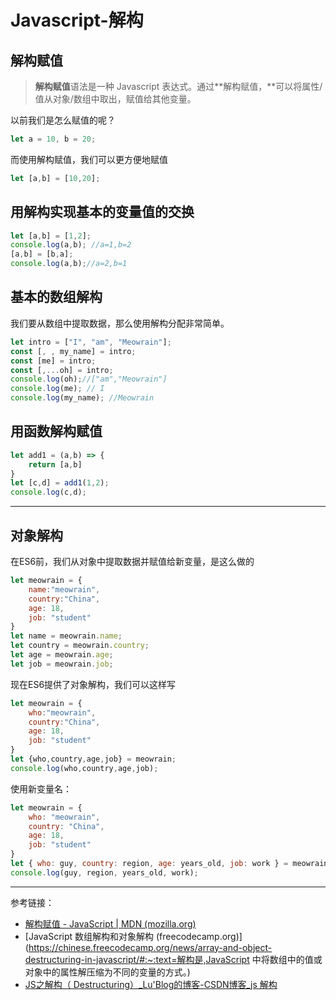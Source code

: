 # Javascript-解构

## 解构赋值

> **解构赋值**语法是一种 Javascript 表达式。通过**解构赋值，**可以将属性/值从对象/数组中取出，赋值给其他变量。

以前我们是怎么赋值的呢？

```js
let a = 10, b = 20;
```

而使用解构赋值，我们可以更方便地赋值

```js
let [a,b] = [10,20];
```



## 用解构实现基本的变量值的交换

```js
let [a,b] = [1,2]; 
console.log(a,b); //a=1,b=2
[a,b] = [b,a];
console.log(a,b);//a=2,b=1
```



## 基本的数组解构

我们要从数组中提取数据，那么使用解构分配非常简单。

```js
let intro = ["I", "am", "Meowrain"];
const [, , my_name] = intro;
const [me] = intro;
const [,...oh] = intro;
console.log(oh);//["am","Meowrain"]
console.log(me); // I
console.log(my_name); //Meowrain
```



## 用函数解构赋值

```js
let add1 = (a,b) => {
    return [a,b]
}
let [c,d] = add1(1,2);
console.log(c,d);
```



---



## 对象解构

在ES6前，我们从对象中提取数据并赋值给新变量，是这么做的

```js
let meowrain = {
    name:"meowrain",
    country:"China",
    age: 18,
    job: "student"
}
let name = meowrain.name;
let country = meowrain.country;
let age = meowrain.age;
let job = meowrain.job;
```



现在ES6提供了对象解构，我们可以这样写

```js
let meowrain = {
    who:"meowrain",
    country:"China",
    age: 18,
    job: "student"
}
let {who,country,age,job} = meowrain;
console.log(who,country,age,job);
```

使用新变量名：

```js
let meowrain = {
    who: "meowrain",
    country: "China",
    age: 18,
    job: "student"
}
let { who: guy, country: region, age: years_old, job: work } = meowrain;
console.log(guy, region, years_old, work);
```





---



参考链接：

- [解构赋值 - JavaScript | MDN (mozilla.org)](https://developer.mozilla.org/zh-CN/docs/Web/JavaScript/Reference/Operators/Destructuring_assignment)
- [JavaScript 数组解构和对象解构 (freecodecamp.org)](https://chinese.freecodecamp.org/news/array-and-object-destructuring-in-javascript/#:~:text=解构是,JavaScript 中将数组中的值或对象中的属性解压缩为不同的变量的方式。)
- [JS之解构（ Destructuring）_Lu'Blog的博客-CSDN博客_js 解构](https://blog.csdn.net/lu1024188315/article/details/73322541)